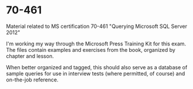 # 70-461
Material related to MS certification 70-461 "Querying Microsoft SQL Server 2012"

I'm working my way through the Microsoft Press Training Kit for this exam. The files contain examples and exercises from the book, organized by chapter and lesson.

When better organized and tagged, this should also serve as a database of sample queries for use in interview tests (where permitted, of course) and on-the-job reference.

